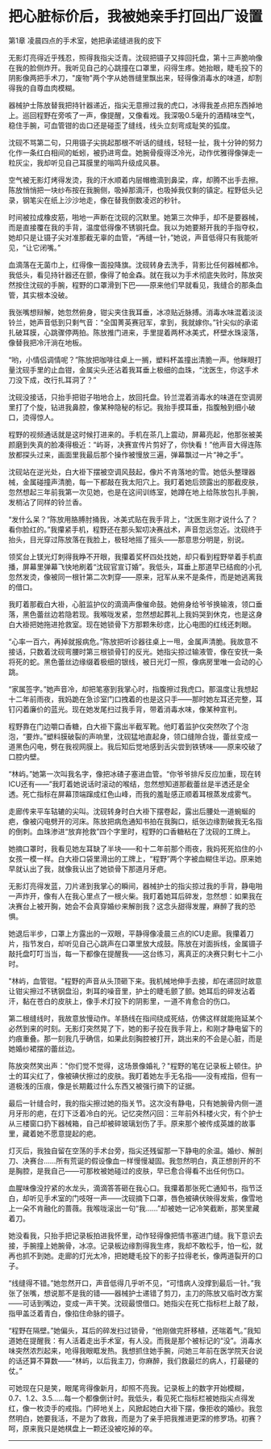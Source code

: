 # 把心脏标价后，我被她亲手打回出厂设置

第1章 凌晨四点的手术室，她把承诺缝进我的皮下

无影灯亮得近乎残忍，照得我指尖泛青。沈砚把镊子又摔回托盘，第十三声脆响像在我的脸侧炸开。我听见自己的心跳撞在口罩里，闷得生疼。她抬眼，睫毛投下的阴影像两把手术刀，"废物"两个字从她唇缝里飘出来，轻得像消毒水的味道，却割得我的自尊血肉模糊。

器械护士陈放替我把持针器递近，指尖无意擦过我的虎口，冰得我差点把东西掉地上。巡回程野在旁咳了一声，像提醒，又像看戏。我深吸0.5毫升的酒精味空气，稳住手腕，可血管钳的齿口还是碰歪了缝线，线头立刻弯成耻笑的弧度。

沈砚不骂第二句，只用镊子尖挑起那根不听话的缝线，轻轻一扯，我十分钟的努力化作一条红白相间的蚯蚓，被扔进弯盘。她腕骨瘦得泛冷光，动作优雅得像弹走一粒灰尘，我却听见自己耳膜里的嗡鸣升级成风暴。

空气被无影灯烤得发烫，我的汗水顺着内层帽檐滴到鼻梁，痒，却腾不出手去擦。陈放悄悄把一块纱布按在我腕侧，吸掉那滴汗，也吸掉我仅剩的镇定。程野低头记录，钢笔尖在纸上沙沙地走，像在替我倒数凌迟的秒针。

时间被拉成橡皮筋，啪地一声断在沈砚的沉默里。她第三次伸手，却不是要器械，而是直接覆在我的手背，温度低得像不锈钢托盘。我以为她要掰开我的手指夺权，她却只是让镊子尖对准那截无辜的血管，“再缝一针，”她说，声音低得只有我能听见，“让它闭嘴。”

血滴落在无菌巾上，红得像一面投降旗。沈砚转身去洗手，背影比任何器械都冷。我低头，看见持针器还在颤，像得了帕金森。就在我以为手术彻底失败时，陈放突然按住沈砚的手腕，程野的口罩滑到下巴——原来他们早就看见，我缝合的那条血管，其实根本没破。

我张嘴想辩解，她忽然俯身，钳尖夹住我耳垂，冰凉贴近脉搏。消毒水味混着淡淡铃兰，她声音低到只剩气音：“全国菁英赛冠军，拿到，我就嫁你。”针尖似的承诺扎破耳膜，心跳骤停两拍。陈放推门进来，手里提着两杯冰美式，杯壁水珠滚落，像替我把冷汗淌在地板。

“哟，小情侣调情呢？”陈放把咖啡往桌上一搁，塑料杯盖撞出清脆一声。他眯眼打量沈砚手里的止血钳，金属尖头还沾着我耳垂上极细的血珠，“沈医生，你这手术刀没下成，改行扎耳洞了？”

沈砚没接话，只抬手把钳子啪地合上，放回托盘。铃兰混着消毒水的味道在空调房里打了个旋，钻进我鼻腔，像某种隐秘的标记。我抬手摸耳垂，指腹触到细小破口，烫得惊人。

程野的视频通话就是这时候打进来的。手机在茶几上震动，屏幕亮起，他那张被美颜磨到失真的脸凑得极近：“屿哥，决赛宣传片剪好了，你快看！”他声音大得连陈放都探头过来，画面里我最后那个操作被慢放三遍，弹幕飘过一片“神之手”。

沈砚站在逆光处，白大褂下摆被空调风鼓起，像片不肯落地的雪。她低头整理器械，金属碰撞声清脆，每一下都敲在我太阳穴上。我盯着她后颈露出的那截皮肤，忽然想起三年前我第一次见她，也是在这间训练室，她蹲在地上给陈放包扎手腕，发梢沾了同样的铃兰香。

“发什么呆？”陈放用胳膊肘捅我，冰美式贴在我手背上，“沈医生刚才说什么了？看你脸红的。”我攥紧手机，程野还在那头絮叨决赛战术，声音忽远忽近。沈砚终于抬头，目光穿过陈放落在我脸上，极轻地摇了摇头——那意思分明是，别说。

领奖台上镁光灯刺得我睁不开眼，我攥着奖杯四处找她，却只看到程野举着手机直播，屏幕里弹幕飞快地刷着“沈砚官宣订婚”。我低头，耳垂上那道早已结痂的小孔忽然发烫，像被同一根针第二次刺穿——原来，冠军从来不是条件，而是她逃离我的借口。

我盯着那截白大褂，心脏监护仪的滴滴声像催命鼓。她俯身给爷爷换输液，领口垂落，黑色蕾丝边若隐若现。我喉咙发紧，忽然想起葬礼上我妈哭到休克，也是这身白大褂把她拖进抢救室。现在她锁骨下方那颗朱砂痣，比心电图的红线还刺眼。

“心率一百六，再掉就报病危。”陈放把听诊器往桌上一甩，金属声清脆。我故意不接话，只数着沈砚弯腰时第三根锁骨钉的反光。她指尖掠过输液管，像在安抚一条将死的蛇。黑色蕾丝边缘缀着极细的银线，被日光灯一照，像病房里唯一会动的心跳。

“家属签字。”她声音冷，却把笔塞到我掌心时，指腹擦过我虎口。那温度让我想起十二年前雨夜，我妈跪在急诊室门口拽着的也是这只手——那时她左耳还完整，耳钉闪着廉价的蓝光。现在她发尾扫过我手背，带着消毒水味，像某种宣判。

程野靠在门边嚼口香糖，白大褂下露出半截军靴。他盯着监护仪突然吹了个泡泡，“要炸。”塑料膜破裂的声响里，沈砚猛地直起身，领口缝隙合拢，蕾丝变成一道黑色闪电，劈在我视网膜上。我后知后觉地感到舌尖尝到铁锈味——原来咬破了口腔内壁。

“林屿。”她第一次叫我名字，像把冰碴子塞进血管。“你爷爷排斥反应加重，现在转ICU还有——”我盯着她说话时滚动的喉结，忽然想知道那截蕾丝是半透还是全透。死亡指标在屏幕顶端蹿成红色山峰，而我的羞耻感正顺着耳根蒸发成雾气。

走廊传来平车轱辘的尖叫。沈砚转身时白大褂下摆卷起，露出后腰处一道蜿蜒的疤，像被闪电劈开的河床。陈放把病危通知书拍在我胸口，纸张边缘割破我无名指的倒刺。血珠渗进“放弃抢救”四个字里时，程野的口香糖粘在了沈砚的工牌上。

她摘口罩时，我看见她左耳缺了半块——和十二年前那个雨夜，我妈死死掐住的小女孩一模一样。白大褂口袋里滑出的工牌上，“程野”两个字被血糊住半边。原来她早就认出了我，就像我认出了她锁骨下那道月牙疤。

无影灯亮得发蓝，刀片递到我掌心的瞬间，器械护士的指尖掠过我的手背，静电啪一声炸开，像有人在我心里点了一根火柴。我盯着她耳后碎发，忽然想：如果我在决赛台上被开胸，她会不会真穿婚纱来解剖我？这念头甜得发腥，麻醉了我的恐惧。

她退后半步，口罩上方露出的一双眼，平静得像凌晨三点的ICU走廊。我攥着刀片，指节发白，却听见自己心跳声在口罩里放大成鼓。陈放在对面拆线，金属镊子敲托盘叮叮当当，每一下都像在提醒我——这台练习，离真正的决赛只剩七十二小时。

"林屿，血管钳。"程野的声音从头顶砸下来。我机械地伸手去接，却在递回时故意让钳尖擦过不锈钢盘沿，刺耳的噪音里，护士的睫毛颤了颤。她耳后的碎发沾着汗，黏在苍白的皮肤上，像手术灯投下的阴影里，一道不肯愈合的伤口。

第二根缝线时，我故意放慢动作。羊肠线在指间绕成死结，仿佛这样就能拖延某个必然到来的时刻。无影灯突然晃了下，她的影子投在我手背上，和刚才静电留下的灼痕重叠。那一刻我几乎确信，如果此刻胸腔被打开，跳出来的不会是心脏，而是她婚纱裙摆的蕾丝边。

陈放突然笑出声："你们觉不觉得，这场景像婚礼？"程野的笔在记录板上顿住。护士的耳尖红了，像被碘伏擦过的皮肤。我盯着她左手无名指——没有戒指，但有一道极浅的压痕，像是长期戴过什么东西又被强行摘下的证据。

最后一针缝合时，我的指尖擦过她的指关节。这次没有静电，只有她腕骨内侧一道月牙形的疤，在灯下泛着冷白的光。记忆突然闪回：三年前外科楼火灾，有个护士从三楼窗口扔下器械箱，自己却被碎玻璃划伤了手。原来那个被传成英雄的故事里，藏着她不愿意提起的疤。

灯灭后，我独自留在空荡的手术台旁，指尖还残留那一下静电的余温。婚纱、解剖刀、决赛台……所有荒诞的假设像血一样慢慢凝固。我忽然明白，真正想剖开的不是胸腔，是我自己——可那枚被她碰过的皮肤，早已愈合得看不出任何伤口。

血腥味像没拧紧的水龙头，滴滴答答砸在我心口。我攥着那张死亡通知书，指节泛白，却听见手术室的门吱呀一声——沈砚摘下口罩，唇色被碘伏映得发紫，像雪地上一朵不肯融化的蔷薇。我喉咙滚出一句“我……”却被她一记冷笑截断，那笑里藏着刀。

她没看我，只抬手把记录板拍进我怀里，动作轻得像把情书塞进门缝。我下意识去接，手腕撞上她腕骨，冰凉。记录板边缘割得我生疼，我却不敢松手，怕一松，就再也抓不到她。走廊的灯光太冷，把她睫毛投下的影子拉得老长，像两道裂开的口子。

“线缝得不错。”她忽然开口，声音低得几乎听不见，“可惜病人没撑到最后一针。”我张了张嘴，想说那不是我的错——器械护士递错了剪刀，主刀的陈放又临时改方案——可话到嘴边，变成一声干笑。沈砚最恨借口。她指尖在死亡指标栏上敲了敲，指甲盖泛着青白，像掐住命脉的镊子。

“程野在隔壁。”她偏头，耳后的碎发扫过锁骨，“他刚做完肝移植，还喘着气。”我知道她在提醒我：有人活着走出手术室，有人没。而我是那个被标记的“没”。消毒水味突然浓烈起来，呛得我眼眶发热。我想抓住她手腕，问她三年前在医学院天台说的话还算不算数——“林屿，以后我主刀，你麻醉，我们救最烂的病人，打最硬的仗。”

可她现在只是笑，眼尾弯得像新月，却照不亮我。记录板上的数字开始模糊，0.7、1.2、3.5……每一个都像倒计时。我低头，看见死亡指标栏被她指尖点得发红，像一枚烫手的戒指。门砰地关上，风掀起她白大褂下摆，像拒收的婚纱。我忽然明白，她要我活，不是为了救我，而是为了亲手把我推进更深的修罗场。初赛？呵，原来我只是她棋盘上一颗还没被吃掉的卒。


---

